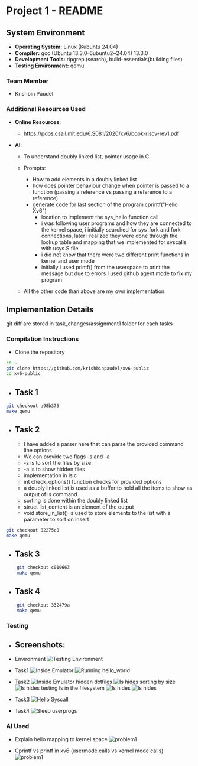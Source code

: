 # Project 1 - README

## System Environment
- **Operating System:** Linux (Kubuntu 24.04)
- **Compiler:** gcc (Ubuntu 13.3.0-6ubuntu2~24.04) 13.3.0
- **Development Tools:** ripgrep (search), build-essentials(building files)
- **Testing Environment:** qemu

### Team Member
- Krishbin Paudel

### Additional Resources Used
- **Online Resources:** 
    - https://pdos.csail.mit.edu/6.S081/2020/xv6/book-riscv-rev1.pdf

- **AI**:
    - To understand doubly linked list, pointer usage in C
    - Prompts:
        - How to add elements in a doubly linked list
        - how does pointer behaviour change when pointer is passed to a function (passing a reference vs passing a reference to a reference)
        - generate code for last section of the program
            cprintf("Hello Xv6")
            - location to implement the sys_hello function call
            - i was following user programs and how they are connected to the kernel space, i initially searched for sys_fork and fork connections, later i realized they were done through the lookup table and mapping that we implemented for syscalls with usys.S file
            - i did not know that there were two different print functions in kernel and user mode
            - initially i used printf() from the userspace to print the message but due to errors I used github agent mode to fix my program

    - All the other code than above are my own implementation.
            


## Implementation Details
git diff are stored in task_changes/assignment1 folder for each tasks

### Compilation Instructions
- Clone the repository
```bash
cd ~
git clone https://github.com/krishbinpaudel/xv6-public
cd xv6-public
```
- Task 1
    -
```bash
git checkout a98b375
make qemu
```

- Task 2
    - 
    - I have added a parser here that can parse the provided command line options
    - We can provide two flags -s and -a
    - -s is to sort the files by size
    - -a is to show hidden files
    - implementation in ls.c
    - int check_options() function checks for provided options
    - a doubly linked list is used as a buffer to hold all the items to show as output of ls command
    - sorting is done within the doubly linked list
    - struct list_content is an element of the output
    - void store_in_list() is used to store elements to the list with a parameter to sort on insert
```bash
git checkout 82275c8
make qemu
```

- Task 3
    -
```bash
    git checkout c010663
    make qemu
```
- Task 4
    -
```bash
    git checkout 332479a
    make qemu
```

### Testing
- ## **Screenshots:** 

- Environment
![Testing Environment](assets/test.png)

- Task1
![Inside Emulator](assets/task1_1.png)
![Running hello_world](assets/task1_2.png)

- Task2
![Inside Emulator](assets/task2_1.png)
hidden dotfiles
![ls hides](assets/task2_2.png)
sorting by size
![ls hides](assets/task2_3.png)
testing ls in the filesystem
![ls hides](assets/task2_4.png)
![ls hides](assets/task2_5.png)

- Task3
![Hello Syscall](assets/task3.png)

- Task4
![Sleep userprogs](assets/task4.png)

### AI Used
- Explain hello mapping to kernel space
![problem1](assets/ai_prompt_1.png)

- Cprintf vs printf in xv6 (usermode calls vs kernel mode calls)
![problem1](assets/ai_prompt_2.png)